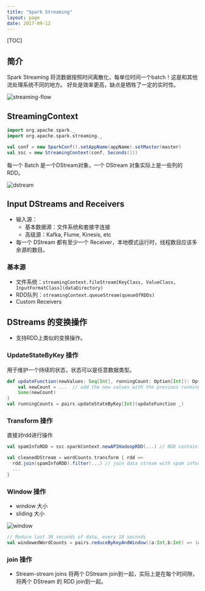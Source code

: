 ```yaml
---
title: "Spark Streaming"
layout: page
date: 2017-09-12
---
```

[TOC]

## 简介
Spark Streaming 将流数据按照时间离散化，每单位时间一个batch！这是和其他流处理系统不同的地方。
好处是效率更高，缺点是牺牲了一定的实时性。

![streaming-flow](https://spark.apache.org/docs/2.1.0/img/streaming-flow.png)

## StreamingContext

```scala
import org.apache.spark._
import org.apache.spark.streaming._

val conf = new SparkConf().setAppName(appName).setMaster(master)
val ssc = new StreamingContext(conf, Seconds(1))

```

每一个 Batch 是一个DStream对象，一个 DStream 对象实际上是一些列的RDD。

![dstream](https://spark.apache.org/docs/2.1.0/img/streaming-dstream.png)

## Input DStreams and Receivers
- 输入源：
    - 基本数据源：文件系统和套接字连接
    - 高级源：Kafka, Flume, Kinesis, etc
- 每一个 DStream 都有至少一个 Receiver，本地模式运行时，线程数目应该多余源的数目。

### 基本源
- 文件系统：`streamingContext.fileStream[KeyClass, ValueClass, InputFormatClass](dataDirectory)`
- RDD队列：`streamingContext.queueStream(queueOfRDDs)`
- Custom Receivers

## DStreams 的变换操作
- 支持RDD上类似的变换操作。

### UpdateStateByKey 操作
用于维护一个持续的状态，状态可以是任意数据类型。

```scala
def updateFunction(newValues: Seq[Int], runningCount: Option[Int]): Option[Int] = {
    val newCount = ...  // add the new values with the previous running count to get the new count
    Some(newCount)
}
val runningCounts = pairs.updateStateByKey[Int](updateFunction _)
```

### Transform 操作
直接对rdd进行操作

```scala
val spamInfoRDD = ssc.sparkContext.newAPIHadoopRDD(...) // RDD containing spam information

val cleanedDStream = wordCounts.transform { rdd =>
  rdd.join(spamInfoRDD).filter(...) // join data stream with spam information to do data cleaning
  ...
}
```

### Window 操作
- window 大小
- sliding 大小

![window](https://spark.apache.org/docs/2.1.0/img/streaming-dstream-window.png)

```scala
// Reduce last 30 seconds of data, every 10 seconds
val windowedWordCounts = pairs.reduceByKeyAndWindow((a:Int,b:Int) => (a + b), Seconds(30), Seconds(10))
```

### join 操作
- Stream-stream joins 将两个 DStream join到一起，实际上是在每个时间隙，将两个 DStream 的 RDD join到一起。
